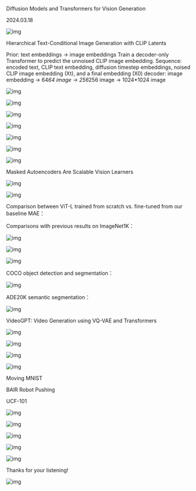Diffusion Models and Transformers for Vision Generation


2024.03.18


![img](./Markdown/Images/2024-03-18-1/img_0_1.png)


Hierarchical Text-Conditional Image Generation with CLIP Latents





Prior: text embeddings -> image embeddings
Train a decoder-only Transformer to predict the unnoised CLIP image embedding.
Sequence: encoded text, CLIP text embedding, diffusion timestep embeddings, noised CLIP image embedding (Xt), and a final embedding (X0)
decoder: image embedding -> 64*64 image -> 256*256 image -> 1024*1024 image





![img](./Markdown/Images/2024-03-18-1/img_3_1.png)


![img](./Markdown/Images/2024-03-18-1/img_3_2.png)


![img](./Markdown/Images/2024-03-18-1/img_3_3.png)





![img](./Markdown/Images/2024-03-18-1/img_4_1.png)





![img](./Markdown/Images/2024-03-18-1/img_5_1.png)


![img](./Markdown/Images/2024-03-18-1/img_5_2.png)


![img](./Markdown/Images/2024-03-18-1/img_5_3.png)


Masked Autoencoders Are Scalable Vision Learners





![img](./Markdown/Images/2024-03-18-1/img_7_1.png)





![img](./Markdown/Images/2024-03-18-1/img_8_1.png)


Comparison between ViT-L trained from scratch vs. fine-tuned from our baseline MAE：


Comparisons with previous results on ImageNet1K：


![img](./Markdown/Images/2024-03-18-1/img_8_2.png)





![img](./Markdown/Images/2024-03-18-1/img_9_1.png)


![img](./Markdown/Images/2024-03-18-1/img_9_2.png)





COCO object detection and segmentation：


![img](./Markdown/Images/2024-03-18-1/img_10_1.png)


ADE20K semantic segmentation：


![img](./Markdown/Images/2024-03-18-1/img_10_2.png)


VideoGPT: Video Generation using VQ-VAE and Transformers





![img](./Markdown/Images/2024-03-18-1/img_12_1.png)





![img](./Markdown/Images/2024-03-18-1/img_13_1.png)


![img](./Markdown/Images/2024-03-18-1/img_13_2.png)


![img](./Markdown/Images/2024-03-18-1/img_13_3.png)


Moving MNIST


BAIR Robot Pushing


UCF-101





![img](./Markdown/Images/2024-03-18-1/img_14_1.png)


![img](./Markdown/Images/2024-03-18-1/img_14_2.png)


![img](./Markdown/Images/2024-03-18-1/img_14_3.png)


![img](./Markdown/Images/2024-03-18-1/img_14_4.png)


![img](./Markdown/Images/2024-03-18-1/img_14_5.png)


Thanks for your listening!


![img](./Markdown/Images/2024-03-18-1/img_15_1.png)

